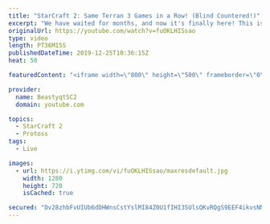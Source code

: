```yaml
---
title: "StarCraft 2: Same Terran 3 Games in a Row! (Blind Countered!)"
excerpt: "We have waited for months, and now it's finally here! This is the VOID RAYS to GRANDMASTER series! With the new balance changes to speedy Void Rays in the latest patch, we can now begin the series right!  #VoidRaystoGM #VoidRays #ChadRays #Beastyqt #StarCraft2 #SC2  Feel free to let me know if you have"
originalUrl: https://youtube.com/watch?v=fuOKLHISsao
type: video
length: PT36M15S
publishedDateTime: 2019-12-25T10:36:15Z
heat: 50

featuredContent: "<iframe width=\"800\" height=\"500\" frameborder=\"0\" src=\"https://www.youtube.com/embed/fuOKLHISsao\" allow=\"accelerometer; autoplay; encrypted-media; gyroscope; picture-in-picture\" allowfullscreen></iframe>"

provider:
  name: BeastyqtSC2
  domain: youtube.com

topics:
  - StarCraft 2
  - Protoss
tags:
  - Live

images:
  - url: https://i.ytimg.com/vi/fuOKLHISsao/maxresdefault.jpg
    width: 1280
    height: 720
    isCached: true

secured: "Dv28zhbFvUIUb6dDHWnsCstYslMI84Z0U1fIHI3SUlsQKvRQgS9EEF4ikvsNNjKHJCdq+hWFzeX9ZiUDZDXVxFugIb9sTCmvzr7N72zzKjdADqd3NXmMv0F5I3H14O/SDWo+fGYyhLXwU6UHmW9p9xijuemL65+W3JEj/t6x6yeQ7RGIQf740PkLXeWGVYpBvlX4PH2mPWpNB0bqlWQx3ZJq27ifbuXcruCy0irjQC3AjomqJZHufALbHwCTjWg8PvAxfA6mVIwrESkwsS8xbRKLgMBpeK6zahAn2KjUWasvf7ZbXfe0V9oUbaqVxtLxRSjKS2BieLsbt0EelMNTxaiCxLvMYuva2KOw9cdU/47aQ5PjHW6NnWChxl8OxBbJxiIBUNvBjYHVJaITq4mVk9IhqBQI6kkDZXTNbvWDknw=;DEA7ZwaPhS/cwFC5E4nnOw=="
---
```


